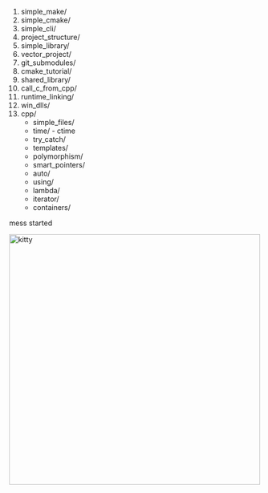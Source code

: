 1) simple_make/
2) simple_cmake/
3) simple_cli/
4) project_structure/
5) simple_library/
6) vector_project/
7) git_submodules/
8) cmake_tutorial/
9) shared_library/
10) call_c_from_cpp/
11) runtime_linking/
12) win_dlls/
13) cpp/
    - simple_files/
    - time/ - ctime
    - try_catch/
    - templates/
    - polymorphism/
    - smart_pointers/
    - auto/
    - using/
    - lambda/
    - iterator/
    - containers/

mess started

<img src="https://github.com/user-attachments/assets/4b89533a-c20f-4665-a096-8a11300282db" alt="kitty" width="500"/>

